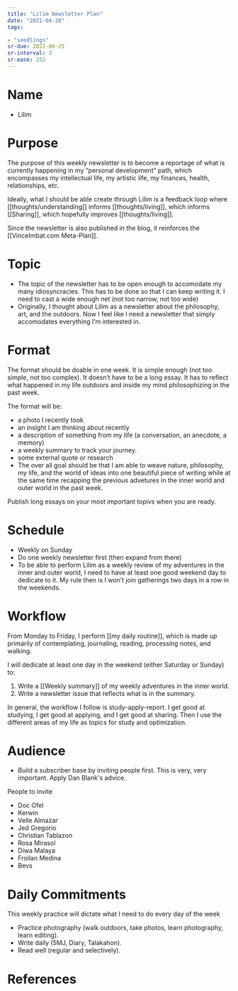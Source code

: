 ```yaml
---
title: "Lilim Newsletter Plan"
date: "2021-04-28"
tags:

- "seedlings"
sr-due: 2022-06-25
sr-interval: 3
sr-ease: 252
---
```


# Name

- Lilim

# Purpose

The purpose of this weekly newsletter is to become a reportage of what is currently happening in my “personal development” path, which encompasses my intellectual life, my artistic life, my finances, health, relationships, etc.

Ideally, what I should be able create through Lilim is a feedback loop where [[thoughts/understanding]] informs [[thoughts/living]], which informs [[Sharing]], which hopefully improves [[thoughts/living]].

Since the newsletter is also published in the blog, it reinforces the [[VinceImbat.com Meta-Plan]].

# Topic

- The topic of the newsletter has to be open enough to accomodate my many idiosyncracies. This has to be done so that I can keep writing it. I need to cast a wide enough net (not too narrow, not too wide)
- Originally, I thought about Lilim as a newsletter about the philosophy, art, and the outdoors. Now I feel like I need a newsletter that simply accomodates everything I’m interested in.

# Format

The format should be doable in one week. It is simple enough (not too simple, not too complex). It doesn’t have to be a long essay. It has to reflect what happened in my life outdoors and inside my mind philosophizing in the past week.

The format will be:

- a photo I recently took
- an insight I am thinking about recently
- a description of something from my life (a conversation, an anecdote, a memory)
- a weekly summary to track your journey.
- some external quote or research
- The over all goal should be that I am able to weave nature, philosophy, my life, and the world of ideas into one beautiful piece of writing while at the same time recapping the previous advetures in the inner world and outer world in the past week.

Publish long essays on your most important topivs when you are ready.

# Schedule

- Weekly on Sunday
- Do one weekly newsletter first (then expand from there)
- To be able to perform Lilim as a weekly review of my adventures in the inner and outer world, I need to have at least one good weekend day to dedicate to it. My rule then is I won’t join gatherings two days in a row in the weekends.

# Workflow

From Monday to Friday, I perform [[my daily routine]], which is made up primarily of contemplating, journaling, reading, processing notes, and walking.

I will dedicate at least one day in the weekend (either Saturday or Sunday) to:

1. Write a [[Weekly summary]] of my weekly adventures in the inner world.
2. Write a newsletter issue that reflects what is in the summary.

In general, the workflow I follow is study-apply-report. I get good at studying, I get good at applying, and I get good at sharing. Then I use the different areas of my life as topics for study and optimization.

# Audience

- Build a subscriber base by inviting people first. This is very, very important. Apply Dan Blank's advice.

People to invite

- Doc Ofel
- Kerwin
- Velle Almazar
- Jed Gregorio
- Christian Tablazon
- Rosa Mirasol
- Diwa Malaya
- Froilan Medina
- Bevs

# Daily Commitments

This weekly practice will dictate what I need to do every day of the week

- Practice photography (walk outdoors, take photos, learn photography, learn editing).
- Write daily (5MJ, Diary, Talakahon).
- Read well (regular and selectively).

# References

